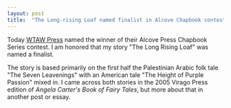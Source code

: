 ```yaml
---
layout: post
title:  "The Long-rising Loaf named finalist in Alcove Chapbook contest"
---
```


Today [WTAW Press](https://www.wtawpress.org/) named the winner of their Alcove Press Chapbook Series contest. I am honored that my story "The Long Rising Loaf" was named a finalist.

The story is based primarily on the first half the Palestinian Arabic folk tale "The Seven Leavenings" with an American tale "The Height of Purple Passion" mixed in. I came across both stories in the 2005 Virago Press edition of _Angela Carter's Book of Fairy Tales_, but more about that in another post or essay.
